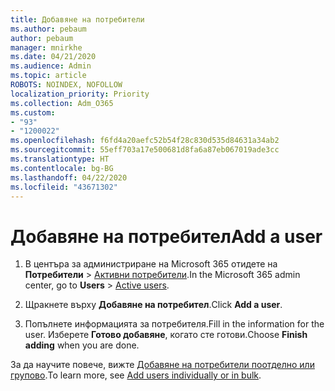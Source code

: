 ```yaml
---
title: Добавяне на потребители
ms.author: pebaum
author: pebaum
manager: mnirkhe
ms.date: 04/21/2020
ms.audience: Admin
ms.topic: article
ROBOTS: NOINDEX, NOFOLLOW
localization_priority: Priority
ms.collection: Adm_O365
ms.custom:
- "93"
- "1200022"
ms.openlocfilehash: f6fd4a20aefc52b54f28c830d535d84631a34ab2
ms.sourcegitcommit: 55eff703a17e500681d8fa6a87eb067019ade3cc
ms.translationtype: HT
ms.contentlocale: bg-BG
ms.lasthandoff: 04/22/2020
ms.locfileid: "43671302"
---
```

# <a name="add-a-user"></a><span data-ttu-id="9728c-102">Добавяне на потребител</span><span class="sxs-lookup"><span data-stu-id="9728c-102">Add a user</span></span>

1. <span data-ttu-id="9728c-103">В центъра за администриране на Microsoft 365 отидете на **Потребители** > [Активни потребители](https://admin.microsoft.com/Adminportal/Home?source=applauncher#/users).</span><span class="sxs-lookup"><span data-stu-id="9728c-103">In the Microsoft 365 admin center, go to **Users** > [Active users](https://admin.microsoft.com/Adminportal/Home?source=applauncher#/users).</span></span>

2. <span data-ttu-id="9728c-104">Щракнете върху **Добавяне на потребител**.</span><span class="sxs-lookup"><span data-stu-id="9728c-104">Click **Add a user**.</span></span>

3. <span data-ttu-id="9728c-105">Попълнете информацията за потребителя.</span><span class="sxs-lookup"><span data-stu-id="9728c-105">Fill in the information for the user.</span></span> <span data-ttu-id="9728c-106">Изберете **Готово добавяне**, когато сте готови.</span><span class="sxs-lookup"><span data-stu-id="9728c-106">Choose **Finish adding** when you are done.</span></span>

<span data-ttu-id="9728c-107">За да научите повече, вижте [ Добавяне на потребители поотделно или групово](https://docs.microsoft.com/office365/admin/add-users/add-users).</span><span class="sxs-lookup"><span data-stu-id="9728c-107">To learn more, see [Add users individually or in bulk](https://docs.microsoft.com/office365/admin/add-users/add-users).</span></span>
